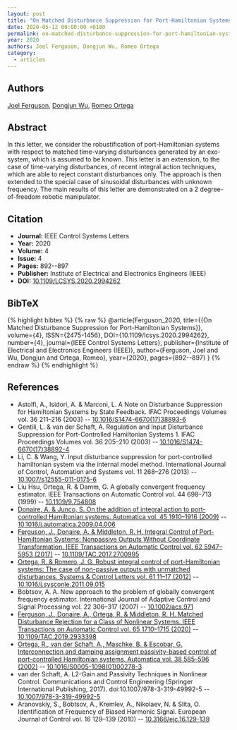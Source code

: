 ```yaml
---
layout: post
title: "On Matched Disturbance Suppression for Port-Hamiltonian Systems"
date: 2020-05-12 00:00:00 +0100
permalink: on-matched-disturbance-suppression-for-port-hamiltonian-systems
year: 2020
authors: Joel Ferguson, Dongjun Wu, Romeo Ortega
category:
  - articles
---
```

 
## Authors
[Joel Ferguson](authors/joel_ferguson), [Dongjun Wu](authors/dongjun_wu), [Romeo Ortega](authors/romeo_ortega)
 
## Abstract
In this letter, we consider the robustification of port-Hamiltonian systems with respect to matched time-varying disturbances generated by an exo-system, which is assumed to be known. This letter is an extension, to the case of time-varying disturbances, of recent integral action techniques, which are able to reject constant disturbances only. The approach is then extended to the special case of sinusoidal disturbances with unknown frequency. The main results of this letter are demonstrated on a 2 degree-of-freedom robotic manipulator.
 
## Citation
- **Journal:** IEEE Control Systems Letters
- **Year:** 2020
- **Volume:** 4
- **Issue:** 4
- **Pages:** 892--897
- **Publisher:** Institute of Electrical and Electronics Engineers (IEEE)
- **DOI:** [10.1109/LCSYS.2020.2994262](https://doi.org/10.1109/LCSYS.2020.2994262)
 
## BibTeX
{% highlight bibtex %}
{% raw %}
@article{Ferguson_2020,
  title={{On Matched Disturbance Suppression for Port-Hamiltonian Systems}},
  volume={4},
  ISSN={2475-1456},
  DOI={10.1109/lcsys.2020.2994262},
  number={4},
  journal={IEEE Control Systems Letters},
  publisher={Institute of Electrical and Electronics Engineers (IEEE)},
  author={Ferguson, Joel and Wu, Dongjun and Ortega, Romeo},
  year={2020},
  pages={892--897}
}
{% endraw %}
{% endhighlight %}
 
## References
- Astolfi, A., Isidori, A. & Marconi, L. A Note on Disturbance Suppression for Hamiltonian Systems by State Feedback. IFAC Proceedings Volumes vol. 36 211–216 (2003) -- [10.1016/S1474-6670(17)38893-6](https://doi.org/10.1016/S1474-6670(17)38893-6)
- Gentili, L. & van der Schaft, A. Regulation and Input Disturbance Suppression for Port-Controlled Hamiltonian Systems 1. IFAC Proceedings Volumes vol. 36 205–210 (2003) -- [10.1016/S1474-6670(17)38892-4](https://doi.org/10.1016/S1474-6670(17)38892-4)
- Li, C. & Wang, Y. Input disturbance suppression for port-controlled hamiltonian system via the internal model method. International Journal of Control, Automation and Systems vol. 11 268–276 (2013) -- [10.1007/s12555-011-0175-6](https://doi.org/10.1007/s12555-011-0175-6)
- Liu Hsu, Ortega, R. & Damm, G. A globally convergent frequency estimator. IEEE Transactions on Automatic Control vol. 44 698–713 (1999) -- [10.1109/9.754808](https://doi.org/10.1109/9.754808)
- [Donaire, A. & Junco, S. On the addition of integral action to port-controlled Hamiltonian systems. Automatica vol. 45 1910–1916 (2009)](on-the-addition-of-integral-action-to-port-controlled-hamiltonian-systems) -- [10.1016/j.automatica.2009.04.006](https://doi.org/10.1016/j.automatica.2009.04.006)
- [Ferguson, J., Donaire, A. & Middleton, R. H. Integral Control of Port-Hamiltonian Systems: Nonpassive Outputs Without Coordinate Transformation. IEEE Transactions on Automatic Control vol. 62 5947–5953 (2017)](integral-control-of-port-hamiltonian-systems-nonpassive-outputs-without-coordinate-transformation) -- [10.1109/TAC.2017.2700995](https://doi.org/10.1109/TAC.2017.2700995)
- [Ortega, R. & Romero, J. G. Robust integral control of port-Hamiltonian systems: The case of non-passive outputs with unmatched disturbances. Systems &amp; Control Letters vol. 61 11–17 (2012)](robust-integral-control-of-port-hamiltonian-systems-the-case-of-non-passive-outputs-with-unmatched-disturbances) -- [10.1016/j.sysconle.2011.09.015](https://doi.org/10.1016/j.sysconle.2011.09.015)
- Bobtsov, A. A. New approach to the problem of globally convergent frequency estimator. International Journal of Adaptive Control and Signal Processing vol. 22 306–317 (2007) -- [10.1002/acs.971](https://doi.org/10.1002/acs.971)
- [Ferguson, J., Donaire, A., Ortega, R. & Middleton, R. H. Matched Disturbance Rejection for a Class of Nonlinear Systems. IEEE Transactions on Automatic Control vol. 65 1710–1715 (2020)](matched-disturbance-rejection-for-a-class-of-nonlinear-systems) -- [10.1109/TAC.2019.2933398](https://doi.org/10.1109/TAC.2019.2933398)
- [Ortega, R., van der Schaft, A., Maschke, B. & Escobar, G. Interconnection and damping assignment passivity-based control of port-controlled Hamiltonian systems. Automatica vol. 38 585–596 (2002)](interconnection-and-damping-assignment-passivity-based-control-of-port-controlled-hamiltonian-systems) -- [10.1016/S0005-1098(01)00278-3](https://doi.org/10.1016/S0005-1098(01)00278-3)
- van der Schaft, A. L2-Gain and Passivity Techniques in Nonlinear Control. Communications and Control Engineering (Springer International Publishing, 2017). doi:10.1007/978-3-319-49992-5 -- [10.1007/978-3-319-49992-5](https://doi.org/10.1007/978-3-319-49992-5)
- Aranovskiy, S., Bobtsov, A., Kremlev, A., Nikolaev, N. & Slita, O. Identification of Frequency of Biased Harmonic Signal. European Journal of Control vol. 16 129–139 (2010) -- [10.3166/ejc.16.129-139](https://doi.org/10.3166/ejc.16.129-139)

